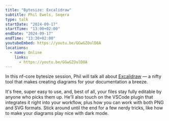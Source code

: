 ```yaml
---
title: "Bytesize: Excalidraw"
subtitle: Phil Ewels, Seqera
type: talk
startDate: "2024-09-17"
startTime: "13:00+02:00"
endDate: "2024-09-17"
endTime: "13:30+02:00"
youtubeEmbed: https://youtu.be/GGwGZOulD8A
locations:
  - name: Online
    links:
      - https://youtu.be/GGwGZOulD8A
---
```


In this nf-core bytesize session, Phil will talk all about [Excalidraw](https://excalidraw.com/) — a nifty tool that makes creating diagrams for your documentation a breeze.

It's free, super easy to use, and, best of all, your files stay fully editable by anyone who picks them up. He'll also touch on the VSCode plugin that integrates it right into your workflow, plus how you can work with both PNG and SVG formats. Stick around until the end for a few nerdy tricks, like how to make your diagrams play nice with dark mode.
